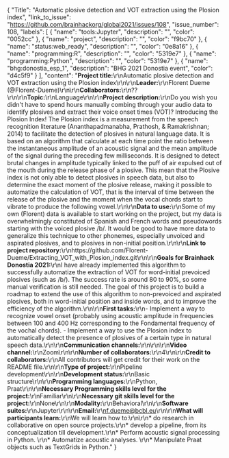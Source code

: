 {
  "Title": "Automatic plosive detection and VOT extraction using the Plosion index",
  "link_to_issue": "https://github.com/brainhackorg/global2021/issues/108",
  "issue_number": 108,
  "labels": [
    {
      "name": "tools:Jupyter",
      "description": "",
      "color": "0052cc"
    },
    {
      "name": "project",
      "description": "",
      "color": "f9bc70"
    },
    {
      "name": "status:web_ready",
      "description": "",
      "color": "0e8a16"
    },
    {
      "name": "programming:R",
      "description": "",
      "color": "5319e7"
    },
    {
      "name": "programming:Python",
      "description": "",
      "color": "5319e7"
    },
    {
      "name": "bhg:donostia_esp_1",
      "description": "BHG 2021 Donostia event",
      "color": "d4c5f9"
    }
  ],
  "content": "**Project title:**\r\nAutomatic plosive detection and VOT extraction using the Plosion index\r\n\r\n**Leader:**\r\nFlorent Dueme (@Florent-Dueme)\r\n\r\n**Collaborators:**\r\n??\r\n\r\n**Topic:**\r\nLanguage\r\n\r\n**Project description:**\r\nDo you wish you didn't have to spend hours manually combing through your audio data to identify plosives and extract their voice onset times (VOT)? Introducing the Plosion Index! The Plosion index is a measurement from the speech recognition literature (Ananthapadmanabha, Prathosh, & Ramakrishnan; 2014) to facilitate the detection of plosives in natural language data. It is based on an algorithm that calculate at each time point the ratio between the instantaneous amplitude of an acoustic signal and the mean amplitude of the signal during the preceding few milliseconds. It is designed to detect brutal changes in amplitude typically linked to the puff of air expulsed out of the mouth during the release phase of a plosive. This mean that the Plosive index is not only able to detect plosives in speech data, but also to determine the exact moment of the plosive release, making it possible to automatize the calculation of VOT, that is the interval of time between the release of the plosive and the moment when the vocal chords start to vibrate to produce the following vowel.\r\n\r\n**Data to use:**\r\nSome of my own (Florent) data is available to start working on the project, but my data is overwhelmingly constituted of Spanish and French words and pseudowords starting with the voiced plosive /b/. It would be good to have more data to generalize this technique to other phonemes, especially unvoiced and aspirated plosives, and to plosives in non-initial position.\r\n\r\n**Link to project repository:**\r\nhttps://github.com/Florent-Dueme/Extracting_VOT_with_Plosion_index.git\r\n\r\n**Goals for Brainhack Donostia 2021:**\r\nI have already implemented this algorithm to successfully automatize the extraction of VOT for word-initial prevoiced plosives (such as /b/). The success rate is around 80 to 90%, so some manual verification is still needed. The goal of this project is to build a roadmap to extend the use of this algorithm to non-prevoiced and aspirated plosives, both in word-initial position and inside words, and to improve the efficiency of the algorithm.\r\n\r\n**First tasks:**\r\n- Implement a way to recognize vowel onset (probably using acoustic amplitude in frequencies between 100 and 400 Hz corresponding to the Fondamental frequency of the vochal chords). - Implement a way to use the Plosion index to automatically detect the presence of plosives of a certain type in natural speech data.\r\n\r\n**Communication channels:**\r\n\r\n\r\n**Video channel:**\r\nZoom\r\n\r\n**Number of collaborators:**\r\n4\r\n\r\n**Credit to collaborators:**\r\nAll contributors will get credit for their work on the README file.\r\n\r\n**Type of project:**\r\nPipeline development\r\n\r\n**Development status:**\r\nBasic structure\r\n\r\n**Programming languages:**\r\nPython, Praat\r\n\r\n**Necessary Programming skills level for the project:**\r\nFamiliar\r\n\r\n**Necessary git skills level for the project:**\r\nNone\r\n\r\n**Modality:**\r\nBehavioral\r\n\r\n**Software suites:**\r\nJupyter\r\n\r\n**Email:**\r\nf.dueme@bcbl.eu\r\n\r\n**What will participants learn:**\r\nWe will learn how to:\r\n\r\n* do research in collaborative on open source projects.\r\n* develop a pipeline, from its conceptualization till development.\r\n* Perform acoustic signal processing in Python. \r\n* Automatize acoustic analyses. \r\n* Manipulate Praat objects such as TextGrids in Python."
}
